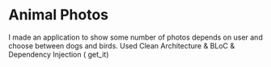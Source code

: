 # Animal Photos

I made an application to show some number of photos depends on user and choose between dogs and birds. Used Clean Architecture &amp; BLoC &amp; Dependency Injection ( get_it)


